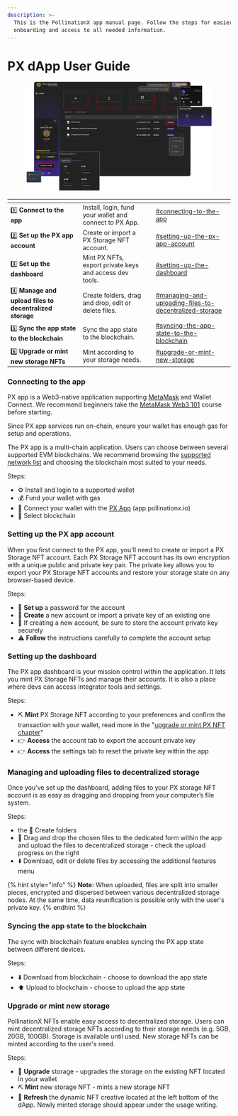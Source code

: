 ```yaml
---
description: >-
  This is the PollinationX app manual page. Follow the steps for easier
  onboarding and access to all needed information.
---
```


# PX dApp User Guide

<figure><img src="../../.gitbook/assets/drive-infographics-v3.png" alt=""><figcaption></figcaption></figure>

<table data-view="cards"><thead><tr><th></th><th></th><th data-hidden></th><th data-hidden data-card-target data-type="content-ref"></th></tr></thead><tbody><tr><td>1️⃣ <strong>Connect to the app</strong></td><td>Install, login, fund your wallet and connect to PX App.</td><td></td><td><a href="px-dapp-user-guide.md#connecting-to-the-app">#connecting-to-the-app</a></td></tr><tr><td>2️⃣ <strong>Set up the PX app account</strong></td><td>Create or import a PX Storage NFT account.</td><td></td><td><a href="px-dapp-user-guide.md#setting-up-the-px-app-account">#setting-up-the-px-app-account</a></td></tr><tr><td>3️⃣ <strong>Set up the dashboard</strong></td><td>Mint PX NFTs, export private keys and access dev tools.</td><td></td><td><a href="px-dapp-user-guide.md#setting-up-the-dashboard">#setting-up-the-dashboard</a></td></tr><tr><td>4️⃣ <strong>Manage and upload files to decentralized storage</strong></td><td>Create folders, drag and drop, edit or delete files.</td><td></td><td><a href="px-dapp-user-guide.md#managing-and-uploading-files-to-decentralized-storage">#managing-and-uploading-files-to-decentralized-storage</a></td></tr><tr><td>5️⃣ <strong>Sync the app state to the blockchain</strong></td><td>Sync the app state to the blockchain.</td><td></td><td><a href="px-dapp-user-guide.md#syncing-the-app-state-to-the-blockchain">#syncing-the-app-state-to-the-blockchain</a></td></tr><tr><td>6️⃣ <strong>Upgrade or mint new storage NFTs</strong></td><td>Mint according to your storage needs.</td><td></td><td><a href="px-dapp-user-guide.md#upgrade-or-mint-new-storage">#upgrade-or-mint-new-storage</a></td></tr></tbody></table>

### Connecting to the app

PX app is a Web3-native application supporting [MetaMask](https://support.metamask.io/getting-started/getting-started-with-metamask/) and Wallet Connect. We recommend beginners take the [MetaMask Web3 101](https://learn.metamask.io/overview) course before starting.

Since PX app services run on-chain, ensure your wallet has enough gas for setup and operations.&#x20;

The PX app is a multi-chain application. Users can choose between several supported EVM blockchains. We recommend browsing the [supported network list](https://wiki.pollinationx.io/overview/supported-networks-and-storages) and choosing the blockchain most suited to your needs.

Steps:

* ⚙️ Install and login to a supported wallet
* 💰 Fund your wallet with gas
* 🤝 Connect your wallet with the [PX App](https://app.pollinationx.io/) (app.pollinationx.io)
* 🔗 Select blockchain

### Setting up the PX app account

When you first connect to the PX app, you'll need to create or import a PX Storage NFT account. Each PX Storage NFT account has its own encryption with a unique public and private key pair. The private key allows you to export your PX Storage NFT accounts and restore your storage state on any browser-based device.

Steps:

* 🔐 **Set up** a password for the account
* 👤 **Create** a new account or import a private key of an existing one
* 🔑 If creating a new account, be sure to store the account private key securely
* ⚠️ **Follow** the instructions carefully to complete the account setup

### **Setting up the dashboard**

The PX app dashboard is your mission control within the application. It lets you mint PX Storage NFTs and manage their accounts. It is also a place where devs can access integrator tools and settings.&#x20;

Steps:

* ⛏️ **Mint** PX Storage NFT according to your preferences and confirm the transaction with your wallet, read more in the "[upgrade or mint PX NFT chapter](px-dapp-user-guide.md#upgrade-or-mint-new-storage)"
* 👉 **Access** the account tab to export the account private key
* 👉 **Access** the settings tab to reset the private key within the app

### Managing and uploading files to decentralized storage

Once you’ve set up the dashboard, adding files to your PX storage NFT account is as easy as dragging and dropping from your computer’s file system.

Steps:

* the 📂 Create folders
* 💾 Drag and drop the chosen files to the dedicated form within the app and upload the files to decentralized storage - check the upload progress on the right
* ⬇️ Download, edit or delete files by accessing the additional features menu

{% hint style="info" %}
**Note:** When uploaded, files are split into smaller pieces, encrypted and dispersed between various decentralized storage nodes. At the same time, data reunification is possible only with the user's private key.
{% endhint %}

### **Syncing the app state to the blockchain**

The sync with blockchain feature enables syncing the PX app state between different devices.&#x20;

Steps:

* ⬇️ Download from blockchain - choose to download the app state
* ⬆️ Upload to blockchain - choose to upload the app state

### Upgrade or mint new storage

PollinationX NFTs enable easy access to decentralized storage. Users can mint decentralized storage NFTs according to their storage needs (e.g. 5GB, 20GB, 100GB). Storage is available until used. New storage NFTs can be minted according to the user's need.

Steps:

* 🚀 **Upgrade** storage - upgrades the storage on the existing NFT located in your wallet
* ⛏️ **Mint** new storage NFT - mints a new storage NFT
* 🔄 **Refresh** the dynamic NFT creative located at the left bottom of the dApp. Newly minted storage should appear under the usage writing.

